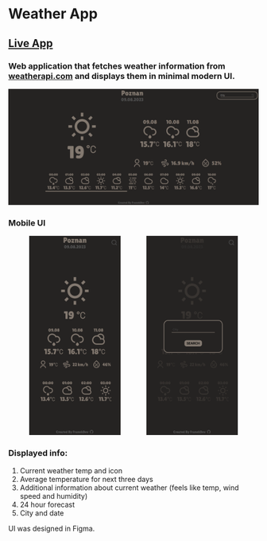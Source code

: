 # Weather App

## [Live App](https://franekdev.github.io/weather-app/)

### Web application that fetches weather information from [weatherapi.com](https://www.weatherapi.com/) and displays them in minimal modern UI.

![App UI](./src/images/appUI.png)

### Mobile UI

<!-- ![Mobile UI](./src/images/mobileUI.png) -->

<p align="center">
    <img src="./src/images/mobileUI.png" alt="Mobile UI" width="auto" height="400px"/>
    &nbsp
    &nbsp
    &nbsp
    &nbsp
    &nbsp
    &nbsp
    <img src="./src/images/mobileSearch.png" alt="Mobile UI" width="auto" height="400px"/>
</p>

### Displayed info:

1. Current weather temp and icon
2. Average temperature for next three days
3. Additional information about current weather (feels like temp, wind speed and humidity)
4. 24 hour forecast
5. City and date

UI was designed in Figma.
